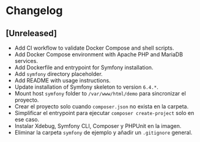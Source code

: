 # Changelog

## [Unreleased]

- Add CI workflow to validate Docker Compose and shell scripts.
- Add Docker Compose environment with Apache PHP and MariaDB services.
- Add Dockerfile and entrypoint for Symfony installation.
- Add `symfony` directory placeholder.
- Add README with usage instructions.
- Update installation of Symfony skeleton to version `6.4.*`.
- Mount host `symfony` folder to `/var/www/html/demo` para sincronizar el proyecto.
- Crear el proyecto solo cuando `composer.json` no exista en la carpeta.
- Simplificar el entrypoint para ejecutar `composer create-project` solo en ese caso.
- Instalar Xdebug, Symfony CLI, Composer y PHPUnit en la imagen.
- Eliminar la carpeta `symfony` de ejemplo y añadir un `.gitignore` general.


